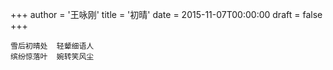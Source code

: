 +++
author = '王咏刚'
title = '初晴'
date = 2015-11-07T00:00:00
draft = false
+++

<div class="poem">

```
雪后初晴处  轻颦细语人
缤纷惊落叶  婉转笑风尘
```

</div>
